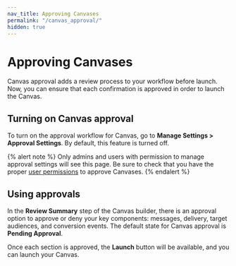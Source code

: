 ```yaml
---
nav_title: Approving Canvases
permalink: "/canvas_approval/"
hidden: true
---
```


# Approving Canvases

Canvas approval adds a review process to your workflow before launch. Now, you can ensure that each confirmation is approved in order to launch the Canvas.

## Turning on Canvas approval

To turn on the approval workflow for Canvas, go to **Manage Settings > Approval Settings**. By default, this feature is turned off.

{% alert note %}
Only admins and users with permission to manage approval settings will see this page. Be sure to check that you have the proper [user permissions]({{site.baseurl}}/user_guide/administrative/manage_your_braze_users/user_permissions/) to approve Canvases.
{% endalert %}

## Using approvals

In the **Review Summary** step of the Canvas builder, there is an approval option to approve or deny your key components: messages, delivery, target audiences, and conversion events. The default state for Canvas approval is **Pending Approval**.

Once each section is approved, the **Launch** button will be available, and you can launch your Canvas.
